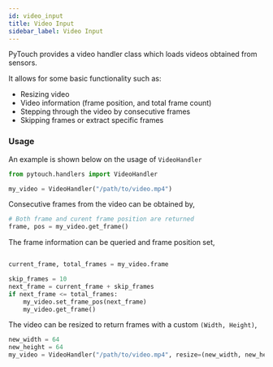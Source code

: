 ```yaml
---
id: video_input
title: Video Input
sidebar_label: Video Input
---
```


PyTouch provides a video handler class which loads videos obtained from sensors.

It allows for some basic functionality such as:

- Resizing video
- Video information (frame position, and total frame count)
- Stepping through the video by consecutive frames
- Skipping frames or extract specific frames

### Usage

An example is shown below on the usage of `VideoHandler`

```python
from pytouch.handlers import VideoHandler

my_video = VideoHandler("/path/to/video.mp4")
```

Consecutive frames from the video can be obtained by,

```python
# Both frame and curent frame position are returned
frame, pos = my_video.get_frame()
```

The frame information can be queried and frame position set,

```python

current_frame, total_frames = my_video.frame

skip_frames = 10
next_frame = current_frame + skip_frames
if next_frame <= total_frames:
    my_video.set_frame_pos(next_frame)
    my_video.get_frame()
```

The video can be resized to return frames with a custom `(Width, Height)`,

```python
new_width = 64
new_height = 64
my_video = VideoHandler("/path/to/video.mp4", resize=(new_width, new_height))
```
